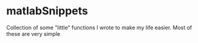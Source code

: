 # matlabSnippets
Collection of some "little" functions I wrote to make my life easier. Most of these are very simple 
